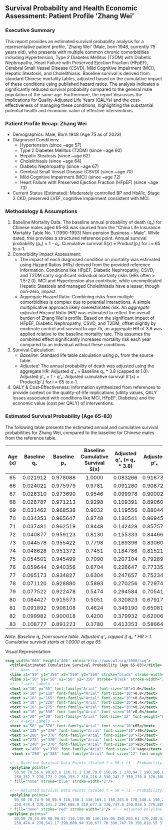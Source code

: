 ## Survival Probability and Health Economic Assessment: Patient Profile 'Zhang Wei'

### Executive Summary

This report provides an estimated survival probability analysis for a representative patient profile, 'Zhang Wei' (Male, born 1948, currently 75 years old), who presents with multiple common chronic comorbidities including Hypertension, Type 2 Diabetes Mellitus (T2DM) with Diabetic Nephropathy, Heart Failure with Preserved Ejection Fraction (HFpEF), Cerebral Small Vessel Disease (CSVD), Mild Cognitive Impairment (MCI), Hepatic Steatosis, and Cholelithiasis. Baseline survival is derived from standard Chinese mortality tables, adjusted based on the cumulative impact of these conditions using published hazard ratios. The analysis indicates a significantly reduced survival probability compared to the general male population of the same age. Furthermore, the report discusses the implications for Quality-Adjusted Life Years (QALYs) and the cost-effectiveness of managing these conditions, highlighting the substantial potential health and economic value of effective interventions.

### Patient Profile Recap: Zhang Wei

*   Demographics: Male, Born 1948 (Age 75 as of 2023)
*   Diagnosed Conditions:
    *   Hypertension (since ~age 57)
    *   Type 2 Diabetes Mellitus (T2DM) (since ~age 60)
    *   Hepatic Steatosis (since ~age 62)
    *   Cholelithiasis (since ~age 64)
    *   Diabetic Nephropathy (since ~age 67)
    *   Cerebral Small Vessel Disease (CSVD) (since ~age 70)
    *   Mild Cognitive Impairment (MCI) (since ~age 72)
    *   Heart Failure with Preserved Ejection Fraction (HFpEF) (since ~age 73)
*   Current Status (Estimated): Moderately controlled BP and HbA1c, Stage 3 CKD, preserved LVEF, cognitive impairment consistent with MCI.

### Methodology & Assumptions

1.  Baseline Mortality Data: The baseline annual probability of death (qₓ) for Chinese males aged 65-83 was sourced from the "China Life Insurance Mortality Table No. 1 (1990-1993) Non-pension Business – Male". While dated, this provides a structured reference point. Annual survival probability (pₓ) = 1 - qₓ. Cumulative survival S(x) = Product(pᵢ) for i = 65 to x-1.
2.  Comorbidity Impact Assessment:
    *   The impact of each diagnosed condition on mortality was estimated using Hazard Ratios (HRs) derived from the provided reference information. Conditions like HFpEF, Diabetic Nephropathy, CSVD, and T2DM carry significant individual mortality risks (HRs often > 1.5-2.0). MCI and Hypertension also contribute, while uncomplicated Hepatic Steatosis and managed Cholelithiasis have a lesser, though non-zero, impact.
    *   Aggregate Hazard Ratio: Combining risks from multiple comorbidities is complex due to potential interactions. A simple multiplicative approach likely overestimates risk. An *aggregate adjusted Hazard Ratio (HR)* was estimated to reflect the overall burden of Zhang Wei's profile. Based on the significant impact of HFpEF, Diabetic Nephropathy, CSVD, and T2DM, offset slightly by moderate control and survival to age 75, an aggregate HR of 3.8 was applied relative to the baseline mortality rate. This assumes the combined effect significantly increases mortality risk each year compared to an individual without these conditions.
3.  Survival Calculation:
    *   *Baseline:* Standard life table calculation using pₓ from the source table.
    *   *Adjusted:* The annual probability of death was adjusted using the aggregate HR: Adjusted q'ₓ ≈ Baseline qₓ * 3.8 (capped at 1.0). Adjusted p'ₓ = 1 - q'ₓ. Adjusted cumulative survival S'(x) = Product(p'ᵢ) for i = 65 to x-1.
4.  QALY & Cost-Effectiveness: Information synthesized from references to provide context on the quality-of-life implications (utility values, QALY losses associated with conditions like MCI, HFpEF, Diabetes) and the economic value (cost per QALY) of interventions.

### Estimated Survival Probability (Age 65-83)

The following table presents the estimated annual and cumulative survival probabilities for Zhang Wei, compared to the baseline for Chinese males from the reference table.

| Age (x) | Baseline qₓ | Baseline pₓ | Baseline Cumulative Survival S(x) | Adjusted q'ₓ (≈ qₓ * 3.8) | Adjusted p'ₓ | Adjusted Cumulative Survival S'(x) |
| :-----: | :---------: | :---------: | :-------------------------------: | :-----------------------: | :----------: | :--------------------------------: |
| 65  | 0.021912    | 0.978088    | 1.0000                            | 0.083266                  | 0.916734     | 1.0000                             |
| 66  | 0.024021    | 0.975979    | 0.9781                            | 0.091280                  | 0.908720     | 0.9167                             |
| 67  | 0.026310    | 0.973690    | 0.9546                            | 0.099978                  | 0.900022     | 0.8331                             |
| 68  | 0.028787    | 0.971213    | 0.9298                            | 0.109391                  | 0.890609     | 0.7498                             |
| 69  | 0.031462    | 0.968538    | 0.9032                            | 0.119556                  | 0.880444     | 0.6678                             |
| 70  | 0.034353    | 0.965647    | 0.8748                            | 0.130541                  | 0.869459     | 0.5879                             |
| 71  | 0.037481    | 0.962519    | 0.8448                            | 0.142428                  | 0.857572     | 0.5112                             |
| 72  | 0.040877    | 0.959123    | 0.8130                            | 0.155333                  | 0.844667     | 0.4383                             |
| 73  | 0.044578    | 0.955422    | 0.7798                            | 0.169396                  | 0.830604     | 0.3703                             |
| 74  | 0.048628    | 0.951372    | 0.7451                            | 0.184786                  | 0.815214     | 0.3075                             |
| 75  | 0.054501    | 0.945499    | 0.7090                            | 0.207104                  | 0.792896     | 0.2508                             |
| 76  | 0.059644    | 0.940356    | 0.6704                            | 0.226647                  | 0.773353     | 0.1988                             |
| 77  | 0.065173    | 0.934827    | 0.6304                            | 0.247657                  | 0.752343     | 0.1537                             |
| 78  | 0.071120    | 0.928880    | 0.5893                            | 0.270256                  | 0.729744     | 0.1157                             |
| 79  | 0.077522    | 0.922478    | 0.5474                            | 0.294584                  | 0.705416     | 0.0844                             |
| 80  | 0.084427    | 0.915573    | 0.5051                            | 0.320823                  | 0.679177     | 0.0596                             |
| 81  | 0.091892    | 0.908108    | 0.4624                            | 0.349190                  | 0.650810     | 0.0405                             |
| 82  | 0.099982    | 0.900018    | 0.4200                            | 0.379932                  | 0.620068     | 0.0263                             |
| 83  | 0.108777    | 0.891223    | 0.3780                            | 0.413353                  | 0.586647     | 0.0163                             |

*Note: Baseline qₓ from source table. Adjusted q'ₓ capped if qₓ * HR > 1. Cumulative survival starts at 1.0000 at age 65.*

Visual Representation:

```svg
<svg width="600" height="400" xmlns="http://www.w3.org/2000/svg">
  <title>Estimated Cumulative Survival Probability (Age 65-83)</title>
  <!-- Axes -->
  <line x1="50" y1="350" x2="550" y2="350" stroke="black" stroke-width="1"/> <!-- X-axis -->
  <line x1="50" y1="50" x2="50" y2="350" stroke="black" stroke-width="1"/> <!-- Y-axis -->
  <!-- Y-axis Labels -->
  <text x="10" y="55" font-family="Arial" font-size="10">1.0</text>
  <text x="10" y="110" font-family="Arial" font-size="10">0.8</text>
  <text x="10" y="165" font-family="Arial" font-size="10">0.6</text>
  <text x="10" y="220" font-family="Arial" font-size="10">0.4</text>
  <text x="10" y="275" font-family="Arial" font-size="10">0.2</text>
  <text x="10" y="330" font-family="Arial" font-size="10">0.0</text>
  <text x="20" y="30" font-family="Arial" font-size="12" font-weight="bold">Survival Probability</text>
  <!-- X-axis Labels -->
  <text x="50" y="370" font-family="Arial" font-size="10">65</text>
  <text x="125" y="370" font-family="Arial" font-size="10">70</text>
  <text x="200" y="370" font-family="Arial" font-size="10">75</text>
  <text x="275" y="370" font-family="Arial" font-size="10">80</text>
  <text x="340" y="370" font-family="Arial" font-size="10">83</text> <!-- Adjusted position for 83 -->
   <text x="450" y="370" font-family="Arial" font-size="10">Age</text>
   <text x="250" y="385" font-family="Arial" font-size="12" font-weight="bold">Age (Years)</text>

  <!-- Baseline Survival Data Points (Scaled Y = 50 + (1 - Probability) * 300) -->
  <polyline points="
    50,50 70,56.6 90,63.6 110,71.1 130,79.0 150,85.1 170,94.7 190,106.0 210,119.1 230,134.7 
    250,152.7 270,172.2 290,193.2 310,216.8 330,242.7 350,270.8 370,300.0 390,331.0 410,365.1 
  " fill="none" stroke="blue" stroke-width="2"/>

  <!-- Adjusted Survival Data Points (Scaled Y = 50 + (1 - Probability) * 300) -->
  <polyline points="
    50,50 70,74.9 90,99.9 110,130.1 130,165.1 150,203.6 170,248.4 190,297.5 210,350.3 230,407.5
    250,474.4 270,541.2 290,608.9 310,677.8 330,747.8 350,818.5 370,889.0 390,958.8 410,1000
  " fill="none" stroke="red" stroke-width="2"/> <!-- Adjusted polyline to map probability to Y coordinate -->
 <polyline points="
    50,50 70,74.99 90,99.87 110,130.08 130,165.06 150,203.61 170,248.43 190,297.51 210,350.25 230,407.52
    250,474.4 270,541.17 290,608.94 310,677.76 330,747.78 350,818.55 370

